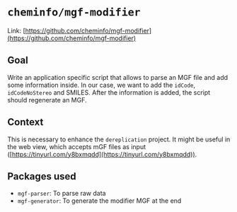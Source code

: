 # `cheminfo/mgf-modifier`

Link: [https://github.com/cheminfo/mgf-modifier](https://github.com/cheminfo/mgf-modifier)

## Goal

Write an application specific script that allows to parse an MGF file and add some information inside. In our case, we want to add the `idCode`, `idCodeNoStereo` and SMILES. After the information is added, the script should regenerate an MGF.

## Context

This is necessary to enhance the `dereplication` project. It might be useful in the web view, which accepts mGF files as input ([https://tinyurl.com/y8bxmqdd](https://tinyurl.com/y8bxmqdd)).

## Packages used

- `mgf-parser`: To parse raw data
- `mgf-generator`: To generate the modifier MGF at the end
